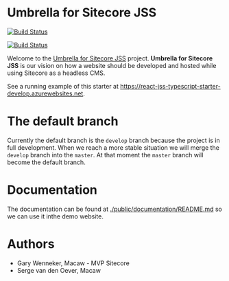 # Umbrella for Sitecore JSS

[![Build Status](https://dev.azure.com/MacawInteractive/react-jss-typescript-starter/_apis/build/status/react-jss-typescript-starter?branchName=master)](https://dev.azure.com/MacawInteractive/react-jss-typescript-starter/_build/latest?definitionId=1&branchName=master)

[![Build Status](https://dev.azure.com/MacawInteractive/react-jss-typescript-starter/_apis/build/status/react-jss-typescript-starter?branchName=develop)](https://dev.azure.com/MacawInteractive/react-jss-typescript-starter/_build/latest?definitionId=1&branchName=develop)

Welcome to the [Umbrella for Sitecore JSS](https://github.com/macaw-interactive/react-jss-typescript-starter) project. **Umbrella for Sitecore JSS** is our vision on how a website should be developed and hosted while using Sitecore as a headless CMS.

See a running example of this starter at https://react-jss-typescript-starter-develop.azurewebsites.net.

# The default branch

Currently the default branch is the `develop` branch because the project is in full development. When we reach a more stable situation we will merge the `develop` branch into the `master`. At that moment the `master` branch will become the default branch.

# Documentation

The documentation can be found at [./public/documentation/README.md](./public/documentation/README.md) so we can use it inthe demo website.

# Authors

- Gary Wenneker, Macaw - MVP Sitecore
- Serge van den Oever, Macaw
